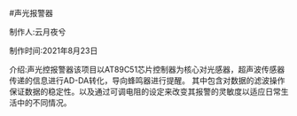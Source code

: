 #声光报警器

制作人:云月夜兮

制作时间:2021年8月23日

介绍:声光控报警器该项目以AT89C51芯片控制器为核心对光感器，超声波传感器传递的信息进行AD-DA转化，导向蜂鸣器进行提醒。
其中包含对数据的滤波操作保证数据的稳定性。以及通过可调电阻的设定来改变其报警的灵敏度以适应日常生活中的不同情况。
